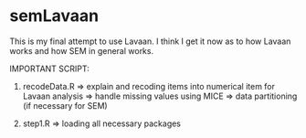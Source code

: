 # semLavaan
This is my final attempt to use Lavaan. I think I get it now as to how Lavaan works and how SEM in general works.

IMPORTANT SCRIPT:

1. recodeData.R 
=> explain and recoding items into numerical item for Lavaan analysis
=> handle missing values using MICE
=> data partitioning (if necessary for SEM)

2. step1.R
=> loading all necessary packages 